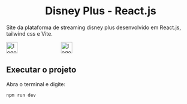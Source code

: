 <h1 align="center">Disney Plus - React.js </h1>

Site da plataforma de streaming disney plus desenvolvido em React.js, tailwind css e Vite. <br>

<img src="https://upload.wikimedia.org/wikipedia/commons/thumb/a/a7/React-icon.svg/1200px-React-icon.svg.png" alt="logo do react" style="width: 30px; display: inline-block; margin-right: 100px;"> &nbsp;&nbsp; <img src="https://img.icons8.com/color/512/tailwindcss.png" alt="logo do tailwindcss" style="width: 30px; display: inline-block;">
<!-- <img src="src/assets/Images/logo.png"> -->

## Executar o projeto

Abra o terminal e digite:

```Markdown
npm run dev
```
